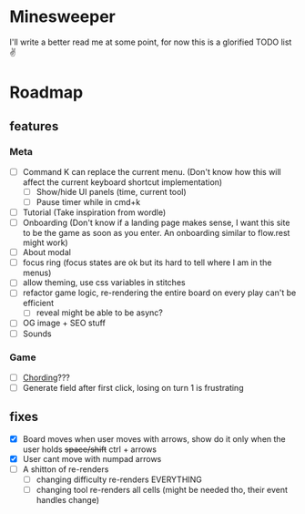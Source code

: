 # Minesweeper

I'll write a better read me at some point, for now this is a glorified TODO list ✌

# Roadmap

## features

### Meta

- [ ] Command K can replace the current menu. (Don't know how this will affect the current keyboard shortcut implementation)
  - [ ] Show/hide UI panels (time, current tool)
  - [ ] Pause timer while in cmd+k
- [ ] Tutorial (Take inspiration from wordle)
- [ ] Onboarding (Don't know if a landing page makes sense, I want this site to be the game as soon as you enter. An onboarding similar to flow.rest might work)
- [ ] About modal
- [ ] focus ring (focus states are ok but its hard to tell where I am in the menus)
- [ ] allow theming, use css variables in stitches
- [ ] refactor game logic, re-rendering the entire board on every play can't be efficient
  - [ ] reveal might be able to be async?
- [ ] OG image + SEO stuff
- [ ] Sounds

### Game

- [ ] [Chording](https://www.minesweeper.info/wiki/Chord)???
- [ ] Generate field after first click, losing on turn 1 is frustrating

## fixes

- [x] Board moves when user moves with arrows, show do it only when the user holds ~~space/shift~~ ctrl + arrows
- [x] User cant move with numpad arrows
- [ ] A shitton of re-renders
  - [ ] changing difficulty re-renders EVERYTHING
  - [ ] changing tool re-renders all cells (might be needed tho, their event handles change)

